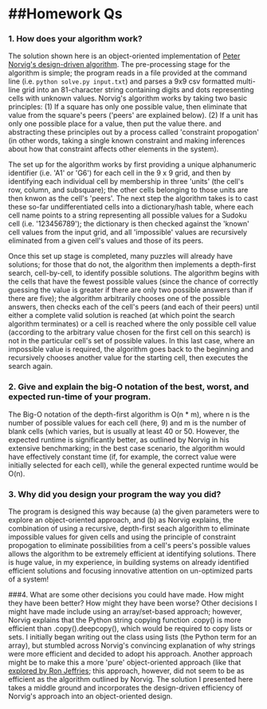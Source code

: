 ##Homework Qs
===========
### 1. How does your algorithm work?
The solution shown here is an object-oriented implementation of <a href="http://norvig.com/sudoku.html">Peter Norvig's design-driven algorithm</a>. The pre-processing stage for the algorithm is simple; the program reads in a file provided at the command line (i.e. `python solve.py input.txt`) and parses a 9x9 csv formatted multi-line grid into an 81-character string containing digits and dots representing cells with unknown values. Norvig's algorithm works by taking two basic principles:
    (1) If a square has only one possible value, then eliminate that value from the square's peers ('peers' are explained below).
    (2) If a unit has only one possible place for a value, then put the value there.
and abstracting these principles out by a process called 'constraint propogation' (in other words, taking a single known constraint and making inferences about how that constraint affects other elements in the system).  

The set up for the algorithm works by first providing a unique alphanumeric identifier (i.e. 'A1' or 'G6') for each cell in the 9 x 9 grid, and then by identifying each individual cell by membership in three 'units' (the cell's row, column, and subsquare); the other cells belonging to those units are then knwon as the cell's 'peers'. The next step the algorithm takes is to cast these so-far undifferentiated cells into a dictionary/hash table, where each cell name points to a string representing all possible values for a Sudoku cell (i.e. '123456789'); the dictionary is then checked against the 'known' cell values from the input grid, and all 'impossible' values are recursively eliminated from a given cell's values and those of its peers.

Once this set up stage is completed, many puzzles will already have solutions; for those that do not, the algorithm then implements a depth-first search, cell-by-cell, to identify possible solutions. The algorithm begins with the cells that have the fewest possible values (since the chance of correctly guessing the value is greater if there are only two possible answers than if there are five); the algorithm arbitrarily chooses one of the possible answers, then checks each of the cell's peers (and each of their peers) until either a complete valid solution is reached (at which point the search algorithm terminates) or a cell is reached where the only possible cell value (according to the arbitrary value chosen for the first cell on this search) is not in the particular cell's set of possible values. In this last case, where an impossible value is required, the algorithm goes back to the beginning and recursively chooses another value for the starting cell, then executes the search again. 

### 2. Give and explain the big-­O notation of the best, worst, and expected run-­time of your program.
The Big-O notation of the depth-first algorithm is O(n * m), where n is the number of possible values for each cell (here, 9) and m is the number of blank cells (which varies, but is usually at least 40 or 50. However, the expected runtime is significantly better, as outlined by Norvig in his extensive benchmarking; in the best case scenario, the algorithm would have effectively constant time (if, for example, the correct value were initially selected for each cell), while the general expected runtime would be O(n).

### 3. Why did you design your program the way you did?
The program is designed this way because (a) the given parameters were to explore an object-oriented approach, and (b) as Norvig explains, the combination of using a recursive, depth-first seach algorithm to eliminate impossible values for given cells and using the principle of constraint propogation to eliminate possibilities from a cell's peers's possible values allows the algorithm to be extremely efficient at identifying solutions. There is huge value, in my experience, in building systems on already identified efficient solutions and focusing innovative attention on un-optimized parts of a system!

###4. What are some other decisions you could have made. How might they have been better? How might they have been worse?
Other decisions I might have made include using an array/set-based approach; however, Norvig explains that the Python string copying function .copy() is more efficient than .copy().deepcopy(), which would be required to copy lists or sets. I initially began writing out the class using lists (the Python term for an array), but stumbled across Norvig's convincing explanation of why strings were more efficient and decided to adopt his approach. Another approach might be to make this a more 'pure' object-oriented approach (like that <a href="http://xprogramming.com/articles/sudoku5/">explored by Ron Jeffries</a>; this approach, however, did not seem to be as efficient as the algorithm outlined by Norvig. The solution I presented here takes a middle ground and incorporates the design-driven efficiency of Norvig's approach into an object-oriented design. 
